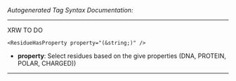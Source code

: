 _Autogenerated Tag Syntax Documentation:_

---
XRW TO DO

```
<ResidueHasProperty property="(&string;)" />
```

-   **property**: Select residues based on the give properties (DNA, PROTEIN, POLAR, CHARGED))

---

